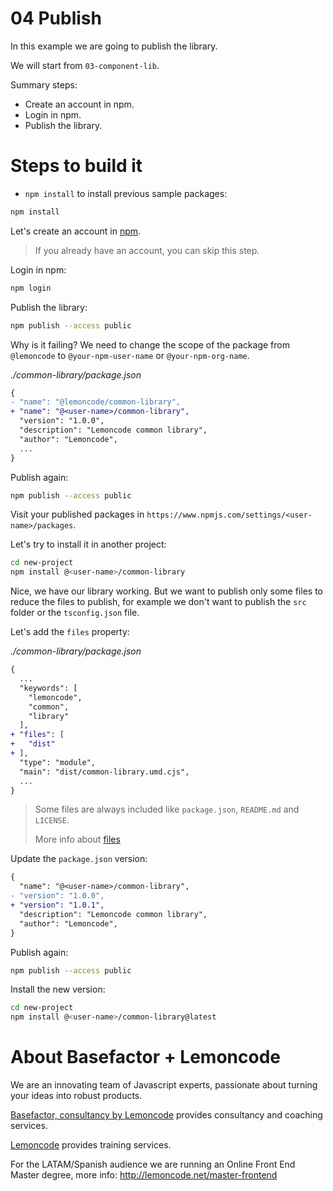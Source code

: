 # 04 Publish

In this example we are going to publish the library.

We will start from `03-component-lib`.

Summary steps:

- Create an account in npm.
- Login in npm.
- Publish the library.

# Steps to build it

- `npm install` to install previous sample packages:

```bash
npm install
```

Let's create an account in [npm](https://www.npmjs.com/signup).

> If you already have an account, you can skip this step.

Login in npm:

```bash
npm login
```

Publish the library:

```bash
npm publish --access public
```

Why is it failing? We need to change the scope of the package from `@lemoncode` to `@your-npm-user-name` or `@your-npm-org-name`.

_./common-library/package.json_

```diff
{
- "name": "@lemoncode/common-library",
+ "name": "@<user-name>/common-library",
  "version": "1.0.0",
  "description": "Lemoncode common library",
  "author": "Lemoncode",
  ...
}
```

Publish again:

```bash
npm publish --access public
```

Visit your published packages in `https://www.npmjs.com/settings/<user-name>/packages`.

Let's try to install it in another project:

```bash
cd new-project
npm install @<user-name>/common-library
```

Nice, we have our library working. But we want to publish only some files to reduce the files to publish, for example we don't want to publish the `src` folder or the `tsconfig.json` file.

Let's add the `files` property:

_./common-library/package.json_

```diff
{
  ...
  "keywords": [
    "lemoncode",
    "common",
    "library"
  ],
+ "files": [
+   "dist"
+ ],
  "type": "module",
  "main": "dist/common-library.umd.cjs",
  ...
}
```

> Some files are always included like `package.json`, `README.md` and `LICENSE`.
>
> More info about [files](https://docs.npmjs.com/cli/v7/configuring-npm/package-json#files)

Update the `package.json` version:

```diff
{
  "name": "@<user-name>/common-library",
- "version": "1.0.0",
+ "version": "1.0.1",
  "description": "Lemoncode common library",
  "author": "Lemoncode",
}
```

Publish again:

```bash
npm publish --access public
```

Install the new version:

```bash
cd new-project
npm install @<user-name>/common-library@latest
```

# About Basefactor + Lemoncode

We are an innovating team of Javascript experts, passionate about turning your ideas into robust products.

[Basefactor, consultancy by Lemoncode](http://www.basefactor.com) provides consultancy and coaching services.

[Lemoncode](http://lemoncode.net/services/en/#en-home) provides training services.

For the LATAM/Spanish audience we are running an Online Front End Master degree, more info: http://lemoncode.net/master-frontend
